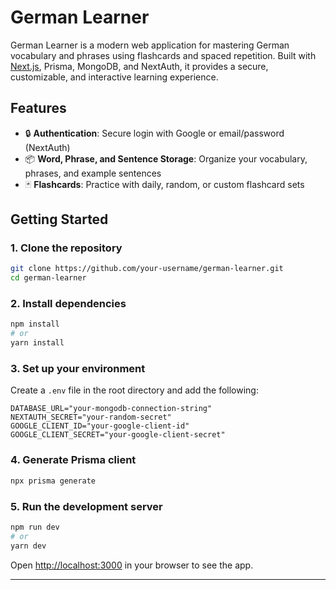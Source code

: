 # German Learner

German Learner is a modern web application for mastering German vocabulary and phrases using flashcards and spaced repetition. Built with [Next.js](https://nextjs.org), Prisma, MongoDB, and NextAuth, it provides a secure, customizable, and interactive learning experience.

## Features

- 🔒 **Authentication**: Secure login with Google or email/password (NextAuth)
- 📦 **Word, Phrase, and Sentence Storage**: Organize your vocabulary, phrases, and example sentences
- 🃏 **Flashcards**: Practice with daily, random, or custom flashcard sets
<!-- - 🏆 **Progress Tracking**: Track your daily learning score -->
<!-- - 🎨 **Responsive UI**: Beautiful, mobile-friendly design with custom color themes -->
<!-- - 🛠️ **Admin & Profile Pages**: Manage your account and settings -->

## Getting Started

### 1. Clone the repository

```bash
git clone https://github.com/your-username/german-learner.git
cd german-learner
```

### 2. Install dependencies

```bash
npm install
# or
yarn install
```

### 3. Set up your environment

Create a `.env` file in the root directory and add the following:

```
DATABASE_URL="your-mongodb-connection-string"
NEXTAUTH_SECRET="your-random-secret"
GOOGLE_CLIENT_ID="your-google-client-id"
GOOGLE_CLIENT_SECRET="your-google-client-secret"
```

### 4. Generate Prisma client

```bash
npx prisma generate
```

### 5. Run the development server

```bash
npm run dev
# or
yarn dev
```

Open [http://localhost:3000](http://localhost:3000) in your browser to see the app.

---

